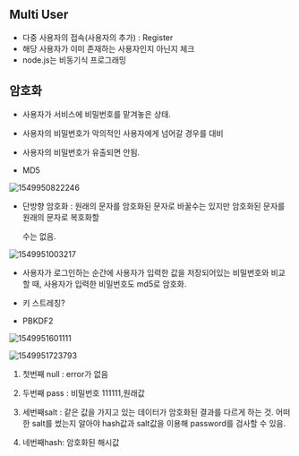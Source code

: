 ## Multi User

* 다중 사용자의 접속(사용자의 추가) : Register
* 해당 사용자가 이미 존재하는 사용자인지 아닌지 체크
* node.js는 비동기식 프로그래밍

## 암호화

* 사용자가 서비스에 비밀번호를 맡겨놓은 상태. 

* 사용자의 비밀번호가 악의적인 사용자에게 넘어갈 경우를 대비
* 사용자의 비밀번호가 유출되면 안됨.
* MD5

![1549950822246](C:\Users\USER\AppData\Roaming\Typora\typora-user-images\1549950822246.png)

 * 단방향 암호화 : 원래의 문자를 암호화된 문자로 바꿀수는 있지만 암호화된 문자를 원래의 문자로 복호화할

   수는 없음.

![1549951003217](C:\Users\USER\AppData\Roaming\Typora\typora-user-images\1549951003217.png)

* 사용자가 로그인하는 순간에 사용자가 입력한 값을 저장되어있는 비밀번호와 비교할 때, 사용자가 입력한 비밀번호도 md5로 암호화.

* 키 스트레칭?
* PBKDF2

![1549951601111](C:\Users\USER\AppData\Roaming\Typora\typora-user-images\1549951601111.png)

![1549951723793](C:\Users\USER\AppData\Roaming\Typora\typora-user-images\1549951723793.png)

1. 첫번째 null : error가 없음

2. 두번째 pass : 비밀번호 111111,원래값

3. 세번째salt : 같은 값을 가지고 있는 데이터가 암호화된 결과를 다르게 하는 것. 어떠한 salt를 썼는지 알아야 hash값과 salt값을 이용해 password를 검사할 수 있음.

4. 네번째hash: 암호화된 해시값